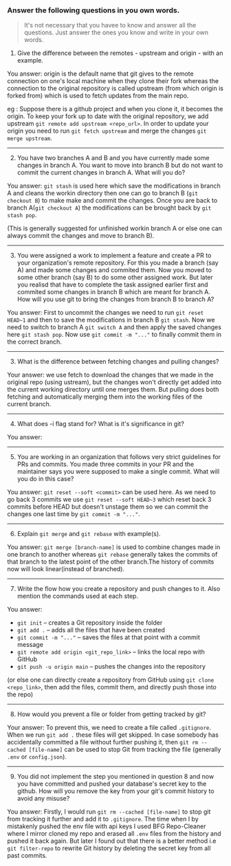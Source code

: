 ### Answer the following questions in you own words.

> It's not necessary that you havee to know and answer all the questions. Just answer the ones
> you know and write in your own words.

1. Give the difference between the remotes - upstream and origin - with an example.

You answer: origin is the default name that git gives to the remote connection on one's local machine when they clone their fork whereas the connection to the original repository is called upstream (from which origin is forked from) which is used to fetch updates from the main repo.

eg : Suppose there is a github project and when you clone it, it becomes the origin. To keep your fork up to date with the original repository, we add upstream `git remote add upstream <repo_url>`. In order to update your origin you need to run `git fetch upstream` and merge the changes `git merge upstream`.

---

2. You have two branches A and B and you have currently made some changes in branch A.
You want to move into branch B but do not want to commit the current changes in branch A.
What will you do?

You answer: `git stash` is used here which save the modifications in branch A and cleans the workin directory then one can go to branch B (`git checkout B`) to make make and commit the changes. Once you are back to branch A(`git checkout A`) the modifications can be brought back by `git stash pop`.

(This is generally suggested for unfinished workin branch A or else one can always commit the changes and move to branch B).

---

3. You were assigned a work to implement a feature and create a PR to your organization's remote repository.
For this you made a branch (say A) and made some changes and commited them. Now you moved to some other branch 
(say B) to do some other assigned work. But later you realisd that have to complete the task assigned earlier 
first and commited some changes in branch B which are meant for branch A. How will you use git to bring the 
changes from branch B to branch A?

You answer: First to uncommit the changes we need to run `git reset HEAD~1` and then to save the modifications in branch B `git stash`. Now we need to switch to branch A `git switch A` and then apply the saved changes here `git stash pop`. Now use `git commit -m "..."` to finally commit them in the correct branch.

---

3. What is the difference between fetching changes and pulling changes?

Your answer:  we use fetch to download the changes that we made in the original repo (using ustream), but the changes won't directly get added into the current working directory until one merges them. But pulling does both fetching and automatically merging them into the working files of the current branch.

---

4. What does -i flag stand for? What is it's significance in git?

You answer:

---

5. You are working in an organization that follows very strict guidelines for PRs and commits.
You made three commits in your PR and the maintainer says you were supposed to make a single commit.
What will you do in this case?

You answer: `git reset --soft <commit>`  can be used here. As we need to go back 3 commits we use `git reset --soft HEAD~3` which reset back 3 commits before HEAD but doesn't unstage them so we can commit the changes one last time by `git commit -m "..."`.

---

6. Explain `git merge` and `git rebase` with example(s).

You answer: `git merge [branch-name]` is used to combine changes made in one branch to another whereas `git rebase` generally takes the commits of that branch to the latest point of the other branch.The history of commits now will look linear(instead of branched).

---

7. Write the flow how you create a repository and push changes to it. Also mention the commands used at each step.

You answer: 
* `git init` – creates a Git repository inside the folder  
* `git add .` – adds all the files that have been created  
* `git commit -m "..."` – saves the files at that point with a commit message  
* `git remote add origin <git_repo_link>` – links the local repo with GitHub  
* `git push -u origin main` – pushes the changes into the repository 

(or else one can directly create a repository from GitHub using  `git clone <repo_link>`, then add the files, commit them, and directly push those into the repo)  

---

8. How would you prevent a file or folder from getting tracked by git?

Your answer: To prevent this, we need to create a file called `.gitignore`.  When we run `git add .` these files will get skipped. In case somebody has accidentally committed a file without further pushing it, then `git rm --cached [file-name]` can be used to stop Git from tracking the file (generally `.env` or `config.json`).  

---

9. You did not implement the step you mentioned in question 8 and now you have committed and pushed your database's
secret key to the github. How will you remove the key from your git's commit history to avoid any misuse?

You answer: Firstly, I would run `git rm --cached [file-name]` to stop git from tracking it further and add it to `.gitignore`. The time when I by mistakenly pushed the env file with api keys I used BFG Repo-Cleaner where I mirror cloned my repo and erased all `.env` files from the history and pushed it back again. But later I found out that there is a better method i.e `git filter-repo` to rewrite Git history by deleting the secret key from all past commits. 

